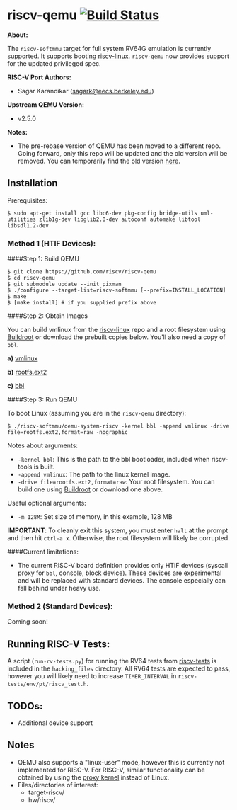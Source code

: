 riscv-qemu [![Build Status](https://travis-ci.org/riscv/riscv-qemu.svg?branch=master)](https://travis-ci.org/riscv/riscv-qemu)
=========

**About:**

The `riscv-softmmu` target for full system RV64G emulation is currently supported.
It supports booting [riscv-linux]. `riscv-qemu` now provides support for 
the updated privileged spec.

**RISC-V Port Authors:**

* Sagar Karandikar (sagark@eecs.berkeley.edu)

**Upstream QEMU Version:**

* v2.5.0

**Notes:**

* The pre-rebase version of QEMU has been moved to a different repo. Going 
forward, only this repo will be updated and the old version will be removed.
You can temporarily find the old version 
[here](https://github.com/ucb-bar/riscv-qemu-deprecated).

Installation 
--------------

Prerequisites:

    $ sudo apt-get install gcc libc6-dev pkg-config bridge-utils uml-utilities zlib1g-dev libglib2.0-dev autoconf automake libtool libsdl1.2-dev

### Method 1 \(HTIF Devices\): 

####Step 1: Build QEMU

    $ git clone https://github.com/riscv/riscv-qemu
    $ cd riscv-qemu
    $ git submodule update --init pixman
    $ ./configure --target-list=riscv-softmmu [--prefix=INSTALL_LOCATION]
    $ make
    $ [make install] # if you supplied prefix above

####Step 2: Obtain Images

You can build vmlinux from the [riscv-linux] repo and a root filesystem using [Buildroot] or download the prebuilt copies below. You'll also need a copy of `bbl`.

**a)** [vmlinux](https://www.eecs.berkeley.edu/~skarandikar/host/qemu/vmlinux)

**b)** [rootfs.ext2](https://www.eecs.berkeley.edu/~skarandikar/host/qemu/rootfs.ext2)

**c)** [bbl](https://www.eecs.berkeley.edu/~skarandikar/host/qemu/bbl)

####Step 3: Run QEMU

To boot Linux (assuming you are in the `riscv-qemu` directory):

    $ ./riscv-softmmu/qemu-system-riscv -kernel bbl -append vmlinux -drive file=rootfs.ext2,format=raw -nographic

Notes about arguments:
* `-kernel bbl`: This is the path to the bbl bootloader, included when riscv-tools is built.
* `-append vmlinux`: The path to the linux kernel image.
* `-drive file=rootfs.ext2,format=raw`: Your root filesystem. You can build one using [Buildroot] or download one above.

Useful optional arguments:
* `-m 128M`: Set size of memory, in this example, 128 MB

**IMPORTANT**: To cleanly exit this system, you must enter `halt` at the prompt
and then hit `ctrl-a x`. Otherwise, the root filesystem will likely be corrupted.

####Current limitations:

* The current RISC-V board definition provides only HTIF devices (syscall 
proxy for `bbl`, console, block device). These devices are experimental and will 
be replaced with standard devices. The console especially can fall behind under
heavy use.

### Method 2 \(Standard Devices\): 

Coming soon!


Running RISC-V Tests:
---------------------

A script (`run-rv-tests.py`) for running the RV64 tests from [riscv-tests] is 
included in the `hacking_files` directory. All RV64 tests are expected to pass, 
however you will likely need to increase  `TIMER_INTERVAL` in 
`riscv-tests/env/pt/riscv_test.h`.

TODOs:
------

* Additional device support

Notes
-----

- QEMU also supports a "linux-user" mode, however this is currently not implemented for RISC-V. For RISC-V, similar functionality can be obtained by using the [proxy kernel] instead of Linux.
- Files/directories of interest:
  - target-riscv/
  - hw/riscv/

[riscv-linux]:https://github.com/riscv/riscv-linux
[Buildroot]:https://github.com/a0u/buildroot
[riscv-tests]:https://github.com/riscv/riscv-tests
[proxy kernel]:https://github.com/riscv/riscv-pk

